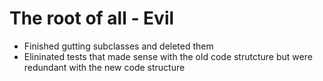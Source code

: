 #	The root of all - Evil

-	Finished gutting subclasses and deleted them
-	Elininated tests that made sense with the old code strutcture but were redundant with the new code structure
